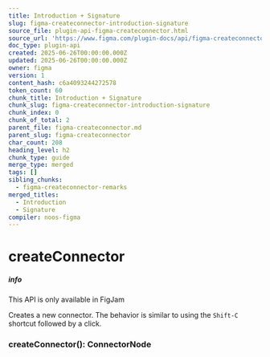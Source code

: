 ```yaml
---
title: Introduction + Signature
slug: figma-createconnector-introduction-signature
source_file: plugin-api-figma-createconnector.html
source_url: 'https://www.figma.com/plugin-docs/api/figma-createconnector/'
doc_type: plugin-api
created: 2025-06-26T00:00:00.000Z
updated: 2025-06-26T00:00:00.000Z
owner: figma
version: 1
content_hash: c6a4093244272578
token_count: 60
chunk_title: Introduction + Signature
chunk_slug: figma-createconnector-introduction-signature
chunk_index: 0
chunk_of_total: 2
parent_file: figma-createconnector.md
parent_slug: figma-createconnector
char_count: 208
heading_level: h2
chunk_type: guide
merge_type: merged
tags: []
sibling_chunks:
  - figma-createconnector-remarks
merged_titles:
  - Introduction
  - Signature
compiler: noos-figma
---
```


# createConnector

##### info

This API is only available in FigJam

Creates a new connector. The behavior is similar to using the `Shift-C` shortcut followed by a click.

### createConnector(): ConnectorNode
